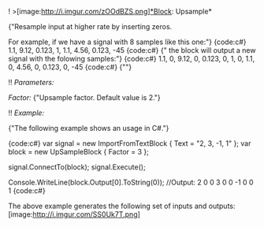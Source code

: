 ! >[image:http://i.imgur.com/zOOdBZS.png]*Block: Upsample*

{"Resample input at higher rate by inserting zeros.

For example, if we have a signal with 8 samples like this one:"}
{code:c#}
1.1, 9.12, 0.123, 1, 1.1, 4.56, 0.123, -45
{code:c#}
{"
the block will output a new signal with the folowing samples:"}
{code:c#}
1.1, 0, 9.12, 0, 0.123, 0, 1, 0, 1.1, 0, 4.56, 0, 0.123, 0, -45
{code:c#}
{""}

!! *Parameters:*

*Factor:* {"Upsample factor. Default value is 2."}

!! *Example:*

{"The following example shows an usage in C#."}

{code:c#}
var signal = new ImportFromTextBlock { Text = "2, 3, -1, 1" };
var block = new UpSampleBlock
{
    Factor = 3
};

signal.ConnectTo(block);
signal.Execute();

Console.WriteLine(block.Output[0].ToString(0));
//Output: 2 0 0 3 0 0 -1 0 0 1
{code:c#}

The above example generates the following set of inputs and outputs:
[image:http://i.imgur.com/SS0Uk7T.png]

